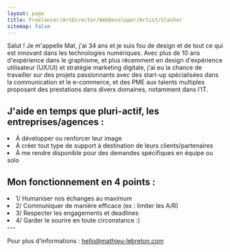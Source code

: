 ```yaml
---
layout: page
title: Freelancer/ArtDirector/WebDeveloper/Artist/Slasher
sitemap: false
---
```


Salut ! Je m'appelle Mat, j'ai 34 ans et je suis fou de design et de tout ce qui est innovant dans les technologies numériques. Avec plus de 10 ans d'expérience dans le graphisme, et plus récemment en design d'expérience utilisateur (UX/UI) et stratégie marketing digitale, j'ai eu la chance de travailler sur des projets passionnants avec des start-up spécialisées dans la communication et le e-commerce, et des PME aux talents multiples proposant des prestations dans divers domaines, notamment dans l'IT.


## J'aide en temps que pluri-actif, les entreprises/agences :
  <li>À développer ou renforcer leur image</li>
  <li>À créer tout type de support à destination de leurs clients/partenaires</li>
  <li>À me rendre disponible pour des demandes spécifiques en équipe ou solo</li>


## Mon fonctionnement en 4 points :

  <li>1/ Humaniser nos échanges au maximum</li>
  <li>2/ Communiquer de manière efficace (ex : limiter les A/R)</li>
  <li>3/ Respecter les engagements et deadlines</li>
  <li>4/ Garder le sourire en toute circonstance :)</li>
---


Pour plus d'informations : [hello@mathieu-lebreton.com](mailto:hello@mathieu-lebreton.com/)